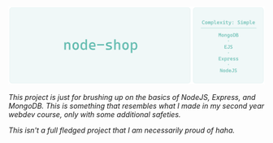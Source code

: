 ![Node Shop](/node-shop-banner.png)

<em>This project is just for brushing up on the basics of NodeJS, Express, and MongoDB. This is something that resembles what I made in my second year webdev course, only with some additional safeties. 

This isn't a full fledged project that I am necessarily proud of haha.</em>
